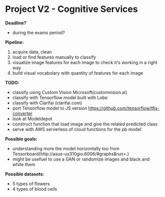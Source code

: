 # Project V2 - Cognitive Services

**Deadline?**

* during the exams period?

**Pipeline:**

1.  acquire data, clean
2.  load or find features manually to classify
3.  visualize image features for each image to check it's working in a right way
4.  build visual vocabolary with quantity of features for each image

**TODO:**
* classify using Custom Vision Microsoft(customvision.ai) 
* classify with Tensorflow model built with Lobe
* classify with Clarifai (clarifai.com)
* port Tensorflow model to JS version https://github.com/tensorflow/tfjs-converter
* look at Modeldepot
* construct function that load image and give the related predicted class
* serve with AWS serverless of cloud functions for the pb model

**Possible goals:**
* understanding more the model horizontally too from Tensorboard(http://asus-ux310gio:6006/#graphs&run=.)
* might be usefuel to use a GAN or randomize images and black and white them

**Possible datasets:**
* 5 types of flowers
* 4 types of blood cells
